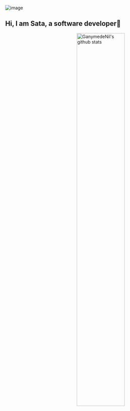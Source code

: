 ![image](https://user-images.githubusercontent.com/33197783/132467652-3109a678-830c-414b-a3d5-1a05866c7780.png)
## Hi, I am Sata, a software developer👋

<!--
**Mangosata/Mangosata** is a ✨ _special_ ✨ repository because its `README.md` (this file) appears on your GitHub profile.


Here are some ideas to get you started:

- 🔭 I’m currently working on ...
- 🌱 I’m currently learning ...
- 👯 I’m looking to collaborate on ...
- 🤔 I’m looking for help with ...
- 💬 Ask me about ...
- 📫 How to reach me: ...
- 😄 Pronouns: ...
- ⚡ Fun fact: ...
-->


<!-- <img width="55%" align="right" alt="Github" src="https://github.com/Mangosata/Mangosata/blob/master/images/developer.svg" /> -->
<!-- Here are some ideas to get you started:
### Languages and Tools: -->
<p>
  <img  alt="GanymedeNil's github stats" width="55%" align="right" src="https://github-readme-stats.vercel.app/api?username=Mangosata&show_icons=true&theme=dracula">
</p>

